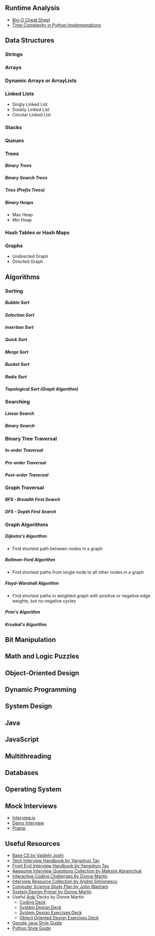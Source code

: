 ## Runtime Analysis

* [Big-O Cheat Sheet](http://bigocheatsheet.com/)
* [Time Complexity in Python Implementations](https://wiki.python.org/moin/TimeComplexity)

## Data Structures 

### Strings

### Arrays 

### Dynamic Arrays or ArrayLists

### Linked Lists

* Singly Linked List
* Doubly Linked List
* Circular Linked List

### Stacks

### Queues

### Trees

##### Binary Trees

##### Binary Search Trees

##### Tries (Prefix Trees)

##### Binary Heaps
* Max Heap
* Min Heap

### Hash Tables or Hash Maps

### Graphs
* Undirected Graph
* Directed Graph

## Algorithms

### Sorting

##### Bubble Sort

##### Selection Sort

##### Insertion Sort

##### Quick Sort

##### Merge Sort

##### Bucket Sort

##### Radix Sort

##### Topological Sort (Graph Algorithm)

### Searching

##### Linear Search

##### Binary Search

### Binary Tree Traversal

##### In-order Traversal

##### Pre-order Traversal

##### Post-order Traversal


### Graph Traversal

##### BFS - Breadth First Search

##### DFS - Depth First Search

### Graph Algorithms

##### Dijkstra's Algorithm
* Find shortest path between nodes in a graph

##### Bellman-Ford Algorithm
* Find shortest paths from single node to all other nodes in a graph

##### Floyd-Warshall Algorithm
* Find shortest paths in weighted graph with positive or negative edge weights, but no negative cycles

##### Prim's Algorithm

##### Kruskal's Algorithm

## Bit Manipulation

## Math and Logic Puzzles

## Object-Oriented Design

## Dynamic Programming

## System Design

## Java 

## JavaScript

## Multithreading

## Databases

## Operating System

## Mock Interviews
* [Interview.io](https://interviewing.io/)
* [Demo Interview](https://start.interviewing.io/interview/9hV9r4HEONf9/replay)
* [Pramp](https://pramp.com/)

## Useful Resources
* [Base CS by Vaidehi Joshi](https://medium.com/basecs)
* [Tech Interview Handbook by Yangshun Tay](https://github.com/yangshun/tech-interview-handbook)
* [Front End Interview Handbook by Yangshun Tay](https://github.com/yangshun/front-end-interview-handbook)
* [Awesome Interview Questions Collection by Maksim Abramchuk](https://github.com/MaximAbramchuck/awesome-interview-questions)
* [Interactive Coding Challenges by Donne Martin](https://github.com/donnemartin/interactive-coding-challenges)
* [Interview Resource Collection by Andrei Simionescu](https://github.com/andreis/interview)
* [Computer Science Study Plan by John Washam](https://github.com/jwasham/coding-interview-university)
* [System Design Primer by Donne Martin](https://github.com/donnemartin/system-design-primer)
* Useful [Anki](https://apps.ankiweb.net/) Decks by Donne Martin
    - [Coding Deck](https://github.com/donnemartin/interactive-coding-challenges/blob/master/anki_cards/Coding.apkg)
    - [System Design Deck](https://github.com/donnemartin/system-design-primer/blob/master/resources/flash_cards/System%20Design.apkg)
    - [System Design Exercises Deck](https://github.com/donnemartin/system-design-primer/blob/master/resources/flash_cards/System%20Design%20Exercises.apkg)
    - [Object Oriented Design Exercises Deck](https://github.com/donnemartin/system-design-primer/blob/master/resources/flash_cards/OO%20Design.apkg)
* [Google Java Style Guide](https://google.github.io/styleguide/javaguide.html)
* [Python Style Guide](https://pep8.org/)



